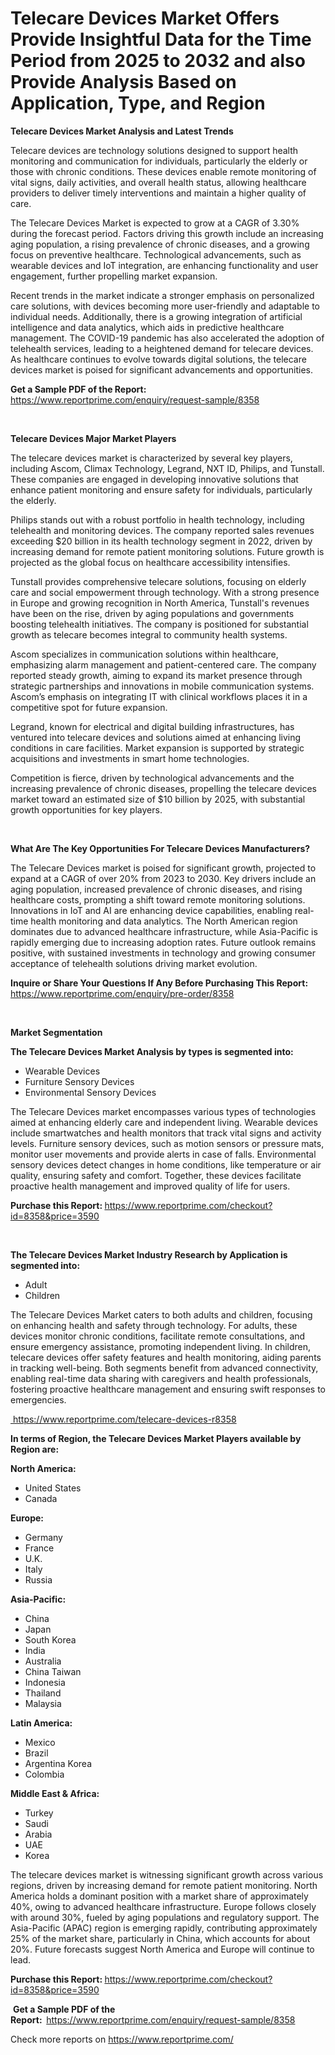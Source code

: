 <p><h1>Telecare Devices Market Offers Provide Insightful Data for the Time Period from 2025 to 2032 and also Provide Analysis Based on Application, Type, and Region</h1></p><p><strong>Telecare Devices Market Analysis and Latest Trends</strong></p>
<p><p>Telecare devices are technology solutions designed to support health monitoring and communication for individuals, particularly the elderly or those with chronic conditions. These devices enable remote monitoring of vital signs, daily activities, and overall health status, allowing healthcare providers to deliver timely interventions and maintain a higher quality of care.</p><p>The Telecare Devices Market is expected to grow at a CAGR of 3.30% during the forecast period. Factors driving this growth include an increasing aging population, a rising prevalence of chronic diseases, and a growing focus on preventive healthcare. Technological advancements, such as wearable devices and IoT integration, are enhancing functionality and user engagement, further propelling market expansion.</p><p>Recent trends in the market indicate a stronger emphasis on personalized care solutions, with devices becoming more user-friendly and adaptable to individual needs. Additionally, there is a growing integration of artificial intelligence and data analytics, which aids in predictive healthcare management. The COVID-19 pandemic has also accelerated the adoption of telehealth services, leading to a heightened demand for telecare devices. As healthcare continues to evolve towards digital solutions, the telecare devices market is poised for significant advancements and opportunities.</p></p>
<p><strong>Get a Sample PDF of the Report:&nbsp;</strong> <a href="https://www.reportprime.com/enquiry/request-sample/8358?utm_campaign=3266&utm_medium=2&utm_source=Github&utm_content=ia&utm_term=19032025&utm_id=telecare-devices">https://www.reportprime.com/enquiry/request-sample/8358</a></p>
<p>&nbsp;</p>
<p><strong>Telecare Devices Major Market Players</strong></p>
<p><p>The telecare devices market is characterized by several key players, including Ascom, Climax Technology, Legrand, NXT ID, Philips, and Tunstall. These companies are engaged in developing innovative solutions that enhance patient monitoring and ensure safety for individuals, particularly the elderly.</p><p>Philips stands out with a robust portfolio in health technology, including telehealth and monitoring devices. The company reported sales revenues exceeding $20 billion in its health technology segment in 2022, driven by increasing demand for remote patient monitoring solutions. Future growth is projected as the global focus on healthcare accessibility intensifies.</p><p>Tunstall provides comprehensive telecare solutions, focusing on elderly care and social empowerment through technology. With a strong presence in Europe and growing recognition in North America, Tunstall's revenues have been on the rise, driven by aging populations and governments boosting telehealth initiatives. The company is positioned for substantial growth as telecare becomes integral to community health systems.</p><p>Ascom specializes in communication solutions within healthcare, emphasizing alarm management and patient-centered care. The company reported steady growth, aiming to expand its market presence through strategic partnerships and innovations in mobile communication systems. Ascom’s emphasis on integrating IT with clinical workflows places it in a competitive spot for future expansion.</p><p>Legrand, known for electrical and digital building infrastructures, has ventured into telecare devices and solutions aimed at enhancing living conditions in care facilities. Market expansion is supported by strategic acquisitions and investments in smart home technologies.</p><p>Competition is fierce, driven by technological advancements and the increasing prevalence of chronic diseases, propelling the telecare devices market toward an estimated size of $10 billion by 2025, with substantial growth opportunities for key players.</p></p>
<p>&nbsp;</p>
<p><strong>What Are The Key Opportunities For Telecare Devices Manufacturers?</strong></p>
<p><p>The Telecare Devices market is poised for significant growth, projected to expand at a CAGR of over 20% from 2023 to 2030. Key drivers include an aging population, increased prevalence of chronic diseases, and rising healthcare costs, prompting a shift toward remote monitoring solutions. Innovations in IoT and AI are enhancing device capabilities, enabling real-time health monitoring and data analytics. The North American region dominates due to advanced healthcare infrastructure, while Asia-Pacific is rapidly emerging due to increasing adoption rates. Future outlook remains positive, with sustained investments in technology and growing consumer acceptance of telehealth solutions driving market evolution.</p></p>
<p><strong>Inquire or Share Your Questions If Any Before Purchasing This Report:</strong> <a href="https://www.reportprime.com/enquiry/pre-order/8358?utm_campaign=3266&utm_medium=2&utm_source=Github&utm_content=ia&utm_term=19032025&utm_id=telecare-devices">https://www.reportprime.com/enquiry/pre-order/8358</a></p>
<p>&nbsp;</p>
<p><strong>Market Segmentation</strong></p>
<p><strong>The Telecare Devices Market Analysis by types is segmented into:</strong></p>
<p><ul><li>Wearable Devices</li><li>Furniture Sensory Devices</li><li>Environmental Sensory Devices</li></ul></p>
<p><p>The Telecare Devices market encompasses various types of technologies aimed at enhancing elderly care and independent living. Wearable devices include smartwatches and health monitors that track vital signs and activity levels. Furniture sensory devices, such as motion sensors or pressure mats, monitor user movements and provide alerts in case of falls. Environmental sensory devices detect changes in home conditions, like temperature or air quality, ensuring safety and comfort. Together, these devices facilitate proactive health management and improved quality of life for users.</p></p>
<p><strong>Purchase this Report:&nbsp;</strong><a href="https://www.reportprime.com/checkout?id=8358&price=3590&utm_campaign=3266&utm_medium=2&utm_source=Github&utm_content=ia&utm_term=19032025&utm_id=telecare-devices">https://www.reportprime.com/checkout?id=8358&price=3590</a></p>
<p>&nbsp;</p>
<p><strong>The Telecare Devices Market Industry Research by Application is segmented into:</strong></p>
<p><ul><li>Adult</li><li>Children</li></ul></p>
<p><p>The Telecare Devices Market caters to both adults and children, focusing on enhancing health and safety through technology. For adults, these devices monitor chronic conditions, facilitate remote consultations, and ensure emergency assistance, promoting independent living. In children, telecare devices offer safety features and health monitoring, aiding parents in tracking well-being. Both segments benefit from advanced connectivity, enabling real-time data sharing with caregivers and health professionals, fostering proactive healthcare management and ensuring swift responses to emergencies.</p></p>
<p><a href="https://www.reportprime.com/telecare-devices-r8358?utm_campaign=3266&utm_medium=2&utm_source=Github&utm_content=ia&utm_term=19032025&utm_id=telecare-devices">&nbsp;https://www.reportprime.com/telecare-devices-r8358</a></p>
<p><strong>In terms of Region, the Telecare Devices Market Players available by Region are:</strong></p>
<p>
    <p> <strong> North America: </strong>
        <ul>
            <li>United States</li>
            <li>Canada</li>
        </ul>
        </p> 
    <p> <strong> Europe: </strong>
        <ul>
            <li>Germany</li>
            <li>France</li>
            <li>U.K.</li>
            <li>Italy</li>
            <li>Russia</li>
        </ul>
        </p> 
    <p> <strong> Asia-Pacific: </strong>
        <ul>
            <li>China</li>
            <li>Japan</li>
            <li>South Korea</li>
            <li>India</li>
            <li>Australia</li>
            <li>China Taiwan</li>
            <li>Indonesia</li>
            <li>Thailand</li>
            <li>Malaysia</li>
        </ul>
        </p> 
    <p> <strong> Latin America: </strong>
        <ul>
            <li>Mexico</li>
            <li>Brazil</li>
            <li>Argentina Korea</li>
            <li>Colombia</li>
        </ul>
        </p> 
    <p> <strong> Middle East & Africa: </strong>
        <ul>
            <li>Turkey</li>
            <li>Saudi</li>
            <li>Arabia</li>
            <li>UAE</li>
            <li>Korea</li>
        </ul>
    </p>
    </p>
<p><p>The telecare devices market is witnessing significant growth across various regions, driven by increasing demand for remote patient monitoring. North America holds a dominant position with a market share of approximately 40%, owing to advanced healthcare infrastructure. Europe follows closely with around 30%, fueled by aging populations and regulatory support. The Asia-Pacific (APAC) region is emerging rapidly, contributing approximately 25% of the market share, particularly in China, which accounts for about 20%. Future forecasts suggest North America and Europe will continue to lead.</p></p>
<p><strong>Purchase this Report: </strong><a href="https://www.reportprime.com/checkout?id=8358&price=3590&utm_campaign=3266&utm_medium=2&utm_source=Github&utm_content=ia&utm_term=19032025&utm_id=telecare-devices">https://www.reportprime.com/checkout?id=8358&price=3590</a></p>
<p>&nbsp;<strong>Get a Sample PDF of the Report:&nbsp;&nbsp;</strong><a href="https://www.reportprime.com/enquiry/request-sample/8358?utm_campaign=3266&utm_medium=2&utm_source=Github&utm_content=ia&utm_term=19032025&utm_id=telecare-devices">https://www.reportprime.com/enquiry/request-sample/8358</a></p>
<p><strong></strong></p>
<p>Check more reports on <a href="https://www.reportprime.com/?utm_campaign=3266&utm_medium=2&utm_source=Github&utm_content=ia&utm_term=19032025&utm_id=telecare-devices">https://www.reportprime.com/</a></p>